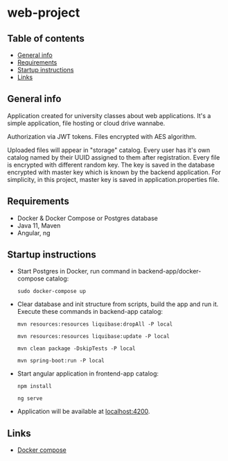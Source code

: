 # web-project

## Table of contents
* [General info](#general-info)
* [Requirements](#requirements)
* [Startup instructions](#startup-instructions)
* [Links](#links)

## General info
Application created for university classes about web applications.
It's a simple application, file hosting or cloud drive wannabe.

Authorization via JWT tokens. Files encrypted with AES algorithm.

Uploaded files will appear in "storage" catalog.
Every user has it's own catalog named by their UUID assigned to them after registration.
Every file is encrypted with different random key. 
The key is saved in the database encrypted with master key which is known by the backend application.
For simplicity, in this project, master key is saved in application.properties file.

## Requirements
* Docker & Docker Compose or Postgres database
* Java 11, Maven
* Angular, ng

## Startup instructions

* Start Postgres in Docker, run command in backend-app/docker-compose catalog:

   ```sudo docker-compose up```


* Clear database and init structure from scripts, build the app and run it. Execute these commands in backend-app catalog:

    ```mvn resources:resources liquibase:dropAll -P local```

    ```mvn resources:resources liquibase:update -P local```

    ```mvn clean package -DskipTests -P local```

    ```mvn spring-boot:run -P local```


* Start angular application in frontend-app catalog:

   ```npm install```

   ```ng serve```


* Application will be available at [localhost:4200](http://localhost:4200).

## Links
* [Docker compose](https://docs.docker.com/compose/)
